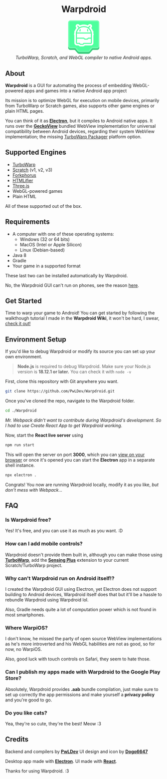 <div align="center">
    <h1>Warpdroid</h1>
    <img src="./public/warpdroid.svg" width="100" /><br>
    <i>TurboWarp, Scratch, and WebGL compiler to native Android apps.</i>
</div>

## About
**Warpdroid** is a GUI for automating the process of embedding WebGL-powered apps and games into a native Android app project

Its mission is to optimize WebGL for execution on mobile devices, primarily from TurboWarp or Scratch games, also supports other game engines or plain HTML pages.

You can think of it as [**Electron**](https://electronjs.org), but it compiles to Android native apps.
It runs over the [**GeckoView**](https://mozilla.github.io/geckoview) bundled WebView implementation for universal compatibility between Android devices, regarding their system WebView implementation; the missing [TurboWarp Packager](https://packager.turbowarp.org) platform option.

## Supported Engines
- [TurboWarp](https://turbowarp.org)
- [Scratch](https://scratch.mit.edu) (v1, v2, v3)
- [Forkphorus](https://forkphorus)
- [HTMLifier](https://sheeptester.github.io/htmlifier)
- [Three.js](https://threejs.org)
- WebGL-powered games
- Plain HTML

All of these supported out of the box.

## Requirements
- A computer with one of these operating systems:
    - Windows (32 or 64 bits)
    - MacOS (Intel or Apple Silicon)
    - Linux (Debian-based)
- Java 8 
- Gradle
- Your game in a supported format

These last two can be installed automatically by Warpdroid.

No, the Warpdroid GUI can't run on phones, see the reason [here](#why-cant-warpdroid-run-on-android-itself).

## Get Started
Time to warp your game to Android!
You can get started by following the walkthough tutorial I made in the **Warpdroid Wiki**, it won't be hard, I swear, [check it out!](https://github.com/PwLDev/Warpdroid/wiki)

## Environment Setup
If you'd like to debug Warpdroid or modify its source you can set up your own environment.

> **Node.js** is required to debug Warpdroid.
> Make sure your Node.js version is **18.12.1 or later.**
> You can check it with `node -v`

First, clone this repository with Git anywhere you want.
```sh
git clone https://github.com/PwLDev/Warpdroid.git
```

Once you've cloned the repo, navigate to the Warpdroid folder.
```sh
cd ./Warpdroid
```
*Mr. Webpack didn't want to contribute during Warpdroid's development. So I had to use Create React App to get Warpdroid working.*

Now, start the **React live server** using

```sh
npm run start
```

This will open the server on port **3000**, which you can [view on your browser](http://localhost:3000) or once it's opened you can start the **Electron** app in a separate shell instance.

```sh
npx electron .
```

Congrats! You now are running Warpdroid locally, modify it as you like, *but don't mess with Webpack...*

## FAQ
### Is Warpdroid free?
Yes! It's free, and you can use it as much as you want. :D

### How can I add mobile controls?
Warpdroid doesn't provide them built in, although you can make those using [**TurboWarp**](https://turbowarp.org), add the [**Sensing Plus**](https://extensions.turbowarp.org/obviousAlexC/SensingPlus.js) extension to your current Scratch/TurboWarp project.

### Why can't Warpdroid run on Android itself!?
I created the Warpdroid GUI using Electron, yet Electron does not support building to Android devices, Warpdroid itself does that but it'll be a hassle to rebundle Warpdroid using Warpdroid lol.

Also, Gradle needs quite a lot of computation power which is not found in most smartphones.

### Where WarpiOS?
I don't know, he missed the party of open source WebView implementations as he's more introverted and his WebGL habilities are not as good, so for now, no WarpiOS.

Also, good luck with touch controls on Safari, they seem to hate those.

### Can I publish my apps made with Warpdroid to the Google Play Store?
Absolutely, Warpdroid provides **.aab** bundle compilation, just make sure to set up correctly the app permissions and make yourself a **privacy policy** and you're good to go.

### Do you like cats?
Yea, they're so cute, they're the best! Meow :3

## Credits
Backend and compilers by [**PwLDev**](https://github.com/PwLDev)
UI design and icon by [**Dogo6647**](https://github.com/Dogo6647)

Desktop app made with [**Electron**](https://electronjs.org).
UI made with [**React**](https://react.dev).

Thanks for using Warpdroid. :3